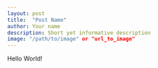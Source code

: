 ```yaml
---
layout: post
title:  "Post Name"
author: Your name
description: Short yet informative description
image: "/path/to/image" or "url_to_image"
--- 
```


Hello World!
